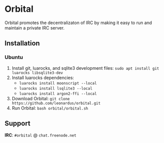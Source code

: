 # Orbital
Orbital promotes the decentralizaton of IRC by making it easy to run and maintain a private IRC server.

## Installation
### Ubuntu
1. Install git, luarocks, and sqlite3 development files: `sudo apt install git luarocks libsqlite3-dev`
2. Install luarocks dependencies:
	* `luarocks install moonscript --local`
	* `luarocks install lsqlite3 --local`
	* `luarocks install argon2-ffi --local`
3. Download Orbital: `git clone https://github.com/leonardus/orbital.git`
4. Run Orbital: `bash orbital/orbital.sh`

## Support
**IRC**: `#orbital` @ `chat.freenode.net`